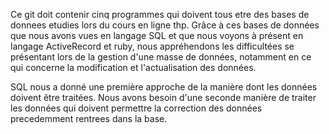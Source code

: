 Ce git doit contenir cinq programmes qui doivent tous etre des bases de donnees etudies lors du cours en ligne thp. Grâce à ces bases de données que nous avons vues en langage SQL et que nous voyons à présent en langage ActiveRecord et ruby, nous appréhendons les difficultées se présentant lors de la gestion d'une masse de données, notamment en ce qui concerne la modification et l'actualisation des données.



SQL nous a donné une première approche de la manière dont les données doivent être traitées. Nous avons besoin d'une seconde manière de traiter les données qui doivent permettre la correction des données precedemment rentrees dans la base.
